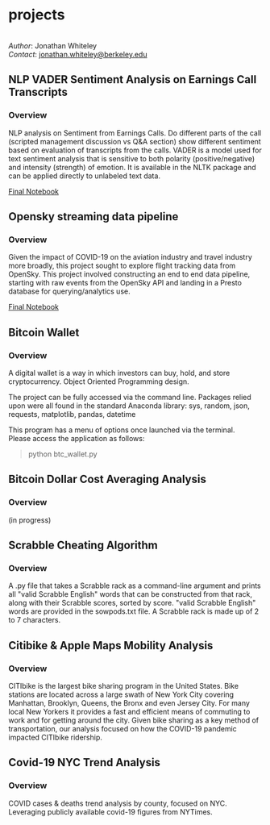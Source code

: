 # projects

<br>_Author_: Jonathan Whiteley<br>
_Contact_: jonathan.whiteley@berkeley.edu<br>

## NLP VADER Sentiment Analysis on Earnings Call Transcripts

### Overview
NLP analysis on Sentiment from Earnings Calls. Do different parts of the call (scripted management discussion vs Q&A section) show different sentiment based on evaluation of transcripts from the calls. VADER is a model used for text sentiment analysis that is sensitive to both polarity (positive/negative) and intensity (strength) of emotion. It is available in the NLTK package and can be applied directly to unlabeled text data.

[Final Notebook](projects/earnings_call_transcripts_NLP/NLP_Final_Notebook.ipynb)

## Opensky streaming data pipeline

### Overview
Given the impact of COVID-19 on the aviation industry and travel industry more broadly, this project sought to explore flight tracking data from OpenSky. This project involved constructing an end to end data pipeline, starting with raw events from the OpenSky API and landing in a Presto database for querying/analytics use.

[Final Notebook](projects/opensky_streaming_data_pipeline/Final_Notebook.ipynb)

## Bitcoin Wallet

### Overview
A digital wallet is a way in which investors can buy, hold, and store cryptocurrency. Object Oriented Programming design.

The project can be fully accessed via the command line. Packages relied upon were all found in the standard Anaconda library: sys, random, json, requests, matplotlib, pandas, datetime

This program has a menu of options once launched via the terminal.  <br>Please access the application as follows:
> python btc_wallet.py



## Bitcoin Dollar Cost Averaging Analysis

### Overview
(in progress)


## Scrabble Cheating Algorithm

### Overview
A .py file that takes a Scrabble rack as a command-line argument and prints all "valid Scrabble English" words that can be constructed from that rack, along with their Scrabble scores, sorted by score. "valid Scrabble English" words are provided in the sowpods.txt file. A Scrabble rack is made up of 2 to 7 characters.

## Citibike & Apple Maps Mobility Analysis

### Overview
CITIbike is the largest bike sharing program in the United States. Bike stations are located across a large swath of New York City covering Manhattan, Brooklyn, Queens, the Bronx and even Jersey City. For many local New Yorkers it provides a fast and efficient means of commuting to work and for getting around the city. Given bike sharing as a key method of transportation, our analysis focused on how the COVID-19 pandemic impacted CITIbike ridership.

## Covid-19 NYC Trend Analysis

### Overview
COVID cases & deaths trend analysis by county, focused on NYC. Leveraging publicly available covid-19 figures from NYTimes.
